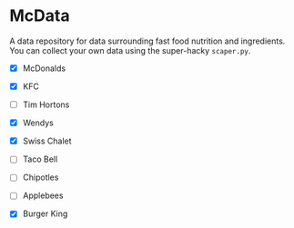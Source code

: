 # McData

A data repository for data surrounding fast food nutrition and ingredients. You can collect your own data using the super-hacky `scaper.py`. 


 - [x] McDonalds
 - [x] KFC
 - [ ] Tim Hortons
 - [x] Wendys
 - [x] Swiss Chalet
 - [ ] Taco Bell
 - [ ] Chipotles
 - [ ] Applebees
 - [x] Burger King

 

